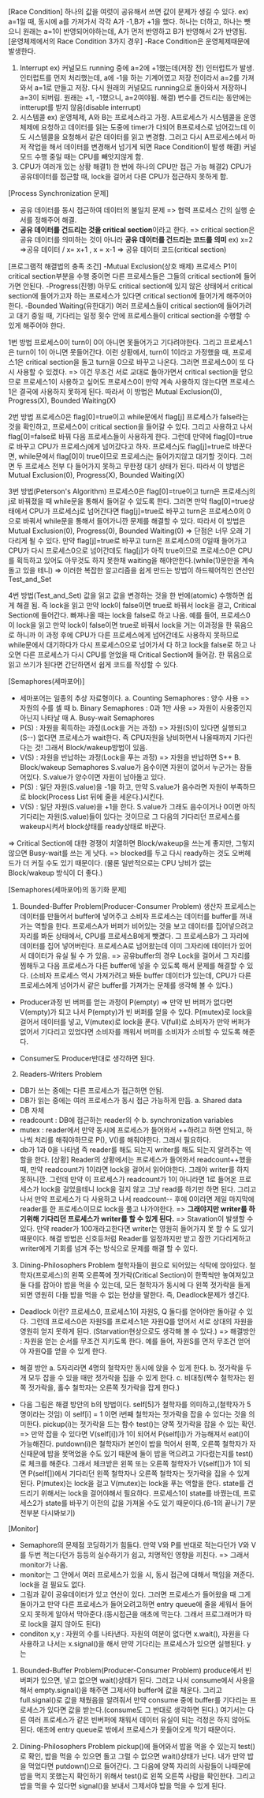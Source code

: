 [Race Condition]
하나의 값을 여럿이 공유해서 쓰면 값이 문제가 생길 수 있다.
ex) a=1일 때, 동시에 a를 가져가서 각각 A가 -1,B가 +1을 했다. 하나는 더하고, 하나는 뺏으니 원래는 a=1이 반영되어야하는데, A가 먼저 반영하고 B가 반영해서 2가 반영됨.
[운영체제에서의 Race Condition 3가지 경우]
-Race Condition은 운영체제때문에 발생한다.

1. Interrupt
   ex) 커널모드 running 중에 a=2에 +1했는데(저장 전) 인터럽트가 발생. 인터럽트를 먼저 처리했는데, a에 -1을 하는 기계어였고 저장 전이라서 a=2를 가져와서 a=1로 만들고 저장. 다시 원래의 커널모드 running으로 돌아와서 저장하니 a=3이 되버림. 원래는 +1, -1했으니, a=2여야됨.
   해결) 변수를 건드리는 동안에는 intterupt를 받지 않음(disable interrupt)
2. 시스템콜
   ex) 운영체제, A와 B는 프로세스라고 가정. A프로세스가 시스템콜을 운영체제에 요청하고 데이터를 읽는 도중에 timer가 다되어 B프로세스로 넘어갔느데 이도 시스템콜을 요청해서 같은 데이터를 읽고 변경함. 그러고 다시 A프로세스에서 마저 작업을 해서 데이터를 변경해서 넘기게 되면 Race Condition이 발생
   해결) 커널모드 수행 중일 때는 CPU를 빼앗지않게 함.
3. CPU가 여러개 있는 상황
   해결1) 한 번에 하나의 CPU만 접근 가능
   해결2) CPU가 공유데이터를 접근할 때, lock을 걸어서 다른 CPU가 접근하지 못하게 함.

[Process Synchronization 문제]

- 공유 데이터를 동시 접근하여 데이터의 불일치 문제 => 협력 프로세스 간의 실행 순서를 정해주어 해결.
- **공유 데이터를 건드리는 것을 critical section**이라고 한다. => critical section은 공유 데이터를 의미하는 것이 아니라 **공유 데이터를 건드리는 코드를 의미**
  ex) x=2 =>공유 데이터 / x= x+1 , x = x-1 => 공유 데이터 코드(critical section)

[프로그램적 해결법의 충족 조건]
-Mutual Exclusion(상호 배제)
프로세스 P1이 critical section부분을 수행 중이면 다른 프로세스들은 그들의 critical section에 들어가면 안된다.
-Progress(진행)
아무도 critical section에 있지 않은 상태에서 critical section에 들어가고자 하는 프로세스가 있다면 critical section에 들어가게 해주어야 한다.
-Bounded Waiting(유한대기)
여러 프로세스들이 critical section에 들어가려고 대기 중일 때, 기다리는 일정 횟수 안에 프로세스들이 critical section을 수행할 수 있게 해주어야 한다.

1번 방법
프로세스0이 turn이 0이 아니면 못들어가고 기다려야한다. 그리고 프로세스1은 turn이 1이 아니면 못들어간다. 이런 상황에서, turn이 1이라고 가정했을 때, 프로세스1은 critical section을 돌고 turn을 0으로 바꾸고 나온다. 그러면 프로세스0이 또 다시 사용할 수 있겠다.
=> 이건 무조건 서로 교대로 돌아가면서 critical section을 얻으므로 프로세스1이 사용하고 싶어도 프로세스0이 만약 계속 사용하지 않는다면 프로세스1은 결국에 사용하지 못하게 된다. 따라서 이 방법은 Mutual Exclusion(0), Progress(X), Bounded Waiting(X)

2번 방법
프로세스0은 flag[0]=true이고 while문에서 flag[j] 프로세스가 false라는 것을 확인하고, 프로세스0이 critical section을 들어갈 수 있다. 그리고 사용하고 나서
flag[0]=false로 바꿔 다음 프로세스들이 사용하게 한다. 그런데 만약에 flag[0]=true로 바꾸고 CPU가 프로세스j에게 넘어갔다고 하자. 프로세스j도 flag[j]=true로 바꾼다면, while문에서 flag[0]이 true이므로 프로세스j는 들어가지않고 대기할 것이다. 그러면 두 프로세스 전부 다 들어가지 못하고 무한정 대기 상태가 된다. 따라서 이 방법은 Mutual Exclusion(0), Progress(X), Bounded Waiting(X)

3번 방법(Peterson's Algorithm)
프로세스0은 flag[0]=true이고 turn은 프로세스j의 j로 바꿔졌을 때 while문을 통해서 들어갈 수 있도록 한다. 그러면 만약 flag[0]=true상태에서 CPU가 프로세스j로 넘어간다면 flag[j]=true로 바꾸고 turn은 프로세스0의 0으로 바꿔서 while문을 통해서 들어가니깐 문제를 해결할 수 있다. 따라서 이 방법은 Mutual Exclusion(0), Progress(0), Bounded Waiting(0)
=> 단점은 너무 오래 기다리게 될 수 있다. 만약 flag[j]=true로 바꾸고 turn은 프로세스0의 0일때 들어가고 CPU가 다시 프로세스0으로 넘어간데도 flag[j]가 아직 true이므로 프로세스0은 CPU를 획득하고 있어도 아무것도 하지 못한채 waiting을 해야만한다.(while(1)문만을 계속 돌고 있을 테니)
=> 이러한 복잡한 알고리즘을 쉽게 만드는 방법이 하드웨어적인 연산인 Test_and_Set

4번 방법(Test_and_Set)
값을 읽고 값을 변경하는 것을 한 번에(atomic) 수행하면 쉽게 해결 됨.
즉 lock을 읽고 만약 lock이 false이면 true로 바꿔서 lock을 걸고, Critical Section에 들어간다. 빠져나올 때는 lock을 false로 하고 나옴. 예를 들어, 프로세스0이 lock을 읽고 만약 lock이 false이면 true로 바꿔서 lock을 거는 이과정을 한 묶음으로 하니까 이 과정 후에 CPU가 다른 프로세스에게 넘어간데도 사용하지 못하므로 while문에서 대기하다가 다시 프로세스0으로 넘어가서 다 하고 lock을 false로 하고 나오면 다른 프로세스가 다시 CPU를 얻었을 때 Critical Section에 들어감. 한 묶음으로 읽고 쓰기가 된다면 간단하면서 쉽게 코드를 작성할 수 있다.

[Semaphores(세마포어)]

- 세마포어는 일종의 추상 자료형이다.
  a. Counting Semaphores : 양수 사용 => 자원의 수를 셀 때
  b. Binary Semaphores : 0과 1만 사용 => 자원이 사용중인지 아닌지 나타날 때
  A. Busy-wait Semaphores
- P(S) : 자원을 획득하는 과정(Lock을 거는 과정) => 자원(S)이 있다면 실행되고(S--) 없다면 프로세스가 wait한다. 즉 CPU자원을 낭비하면서 나올때까지 기다린다는 것! 그래서 Block/wakeup방법이 있음.
- V(S) : 자원을 반납하는 과정(Lock을 푸는 과정) => 자원을 반납하면 S++
  B. Block/wakeup Semaphores
  S.value가 음수이면 자원이 없어서 누군가는 잠들어있다. S.value가 양수이면 자원이 남아돌고 있다.
- P(S) : 일단 자원(S.value)을 -1을 하고, 만약 S.value가 음수라면 자원이 부족하므로 block(Process List 뒤에 줄을 세운다.)시킨다.
- V(S) : 일단 자원(S.value)을 +1을 한다. S.value가 그래도 음수이거나 0이면 아직 기다리는 자원(S.value)들이 있다는 것이므로 그 다음의 기다리던 프로세스를 wakeup시켜서 block상태를 ready상태로 바꾼다.

=> Critical Section에 대한 경쟁이 치열하면 Block/wakeup을 쓰는게 좋지만,
그렇지 않으면 Busy-wait를 쓰는 게 낫다. => blocked를 두고 다시 ready하는 것도 오버헤드가 더 커질 수도 있기 때문이다.
(물론 일반적으로는 CPU 낭비가 없는 Block/wakeup 방식이 더 좋다.)

[Semaphores(세마포어)의 동기화 문제]

1. Bounded-Buffer Problem(Producer-Consumer Problem)
   생산자 프로세스는 데이터를 만들어서 buffer에 넣어주고
   소비자 프로세스는 데이터를 buffer를 꺼내가는 역할을 한다.
   프로세스A가 버퍼가 비어있는 것을 보고 데이터를 집어넣으려고 자리를 봐둔 상태에서, CPU를 프로세스B에게 뺏겼다. 그 프로세스B가 그 자리에 데이터를 집어 넣어버린다. 프로세스A로 넘어왔는데 이미 그자리에 데이터가 있어서 데이터가 유실 될 수 가 있음. => 공유buffer의 경우 Lock을 걸어서 그 자리를 찜해두고 다음 프로세스가 다른 buffer에 넣을 수 있도록 해서 문제를 해결할 수 있다. (소비자 프로세스 역시 가져가려고 봐둔 buffer 데이터가 있는데, CPU가 다른 프로세스에게 넘어가서 같은 buffer를 가져가는 문제를 생각해 볼 수 있다.)

- Producer과정
  빈 버퍼를 얻는 과정이 P(empty) => 만약 빈 버퍼가 없다면 V(empty)가 되고 나서 P(empty)가 빈 버퍼를 얻을 수 있다.
  P(mutex)로 lock을 걸어서 데이터를 넣고, V(mutex)로 lock을 푼다.
  V(full)로 소비자가 만약 버퍼가 없어서 기다리고 있었다면 소비자를 깨워서 버퍼를 소비자가 소비할 수 있도록 해준다.

* Consumer도 Producer반대로 생각하면 된다.

2. Readers-Writers Problem

- DB가 쓰는 중에는 다른 프로세스가 접근하면 안됨.
- DB가 읽는 중에는 여러 프로세스가 동시 접근 가능하게 만듬.
  a. Shared data
- DB 자체
- readcount : DB에 접근하는 reader의 수
  b. synchronization variables
- mutex : reader에서 만약 동시에 프로세스가 들어와서 ++하려고 하면 안되고, 하나씩 처리를 해줘야하므로 P(), V()를 해줘야한다. 그래서 필요하다.
- db가 1과 0을 나타냄 즉 reader를 해도 되는지 writer를 해도 되는지 알려주는 역할을 한다.
  [상황]
  Reader의 상황에서는 프로세스가 들어와서 readcount++했을 때, 만약 readcount가 1이라면 lock을 걸어서 읽어야한다. 그래야 writer를 하지 못하니깐. 그런데 만약 이 프로세스가 readcount가 1이 아니라면 1로 들어온 프로세스가 lock을 걸었을테니 lock을 걸지 않고 그냥 read를 하기만 하면 된다. 그리고 나서 만약 프로세스가 다 사용하고 나서 readcount-- 후에 0이라면 제일 마지막에 reader를 한 프로세스이므로 lock을 풀고 나가야한다. => **그래야지만 writer를 하기위해 기다리던 프로세스가 writer를 할 수 있게 된다.**
  => Stavation이 발생할 수 있다. 만약 reader가 100개라고한다면 writer는 영원히 들어가지 못 할 수 도 있기 때문이다. 해결 방법은 신호등처럼 Reader를 일정까지만 받고 잠깐 기다리게하고 writer에게 기회를 넘겨 주는 방식으로 문제를 해결 할 수 있다.

3. Dining-Philosophers Problem
   철학자들이 원으로 되어있는 식탁에 앉아있다. 철학자(프로세스)의 왼쪽 오른쪽에 젓가락(Critical Section)이 한짝씩만 놓여져있고 둘 다를 잡아야 밥을 먹을 수 있는데, 모든 철학자가 동시에 다 왼쪽 젓가락을 들게 되면 영원히 다들 밥을 먹을 수 없는 현상을 말한다. 즉, Deadlock문제가 생긴다.

- Deadlock 이란?
  프로세스0, 프로세스1이 자원S, Q 둘다를 얻어야만 돌아갈 수 있다. 그런데 프로세스0은 자원S를 프로세스1은 자원Q를 얻어서 서로 상대의 자원을 영원히 얻지 못하게 된다. (Starvation현상으로도 생각해 볼 수 있다.)
  => 해결방안 : 자원을 얻는 순서를 무조건 지키도록 한다. 예를 들어, 자원S를 먼저 무조건 얻어야 자원Q를 얻을 수 있게 한다.

- 해결 방안
  a. 5자리라면 4명의 철학자만 동시에 앉을 수 있게 한다.
  b. 젓가락을 두 개 모두 잡을 수 있을 때만 젓가락을 집을 수 있게 한다.
  c. 비대칭(짝수 철학자는 왼쪽 젓가락을, 홀수 철학자는 오른쪽 젓가락을 잡게 한다.)

- 다음 그림은 해결 방안의 b의 방법이다.
  self[5]가 철학자를 의미하고,(철학자가 5명이라는 것임)
  이 self[i] = 1 이면 i번째 철학자는 젓가락을 잡을 수 있다는 것을 의미한다.
  pickup(i)는 젓가락을 드는 함수
  test()는 양쪽 젓가락을 잡을 수 있는 확인. => 만약 잡을 수 있다면 V(self[i])가 1이 되어서 P(self[i])가 가능해져서 eat()이 가능해진다.
  putdown(i)은 철학자i가 본인이 밥을 먹어서 왼쪽, 오른쪽 철학자가 자신때문에 밥을 못먹었을 수도 있기 때문에 둘이 밥을 먹으려고 기다렸는지를 test()로 체크를 해준다. 그래서 체크받은 왼쪽 또는 오른쪽 철학자가 V(self[])가 1이 되면 P(self[])에서 기다리던 왼쪽 철학자나 오른쪽 철학자는 젓가락을 집을 수 있게 된다.
  P(mutex)는 lock을 걸고 V(mutex)는 lock을 푸는 역할을 한다. state를 건드리기 위해서는 lock을 걸어야해서 필요하다. 프로세스1이 state를 바꿨는데, 프로세스2가 state를 바꾸기 이전의 값을 가져올 수도 있기 때문이다.(6-1의 끝나기 7분전부분 다시봐보기)

[Monitor]

- Semaphore의 문제점 코딩하기가 힘들다. 만약 V와 P를 반대로 적는다던가 V와 V를 두번 적는다던가 등등의 실수하기가 쉽고, 치명적인 영향을 끼친다. => 그래서 monitor가 나옴.
- monitor는 그 안에서 여러 프로세스가 있을 시, 동시 접근에 대해서 책임을 져준다. lock을 걸 필요도 없다.
- 그림과 같이 공유데이터가 있고 연산이 있다. 그러면 프로세스가 들어왔을 때 그게 돌아가고 만약 다른 프로세스가 들어오려고하면 entry queue에 줄을 세워서 들어오지 못하게 알아서 막아준다.(동시접근을 애초에 막는다. 그래서 프로그래머가 따로 lock을 걸지 않아도 된다)
- conditon x,y : 자원의 수를 나타낸다. 자원의 여분이 없다면 x.wait(), 자원을 다 사용하고 나서는 x.signal()을 해서 만약 기다리는 프로세스가 있으면 실행된다. y는

1. Bounded-Buffer Problem(Producer-Consumer Problem)
   produce에서 빈버퍼가 있으면, 넣고 없으면 wait()상태가 된다. 그러고 나서 consume에서 사용을 해서 empty.signal()을 해주면 그제서야 buffer에 값을 채운다. 그리고 full.signal()로 값을 채웠음을 알려줘서 만약 consume 중에 buffer를 기다리는 프로세스가 있다면 값을 받는다.(consume도 그 반대로 생각하면 된다.) 여기서는 다른 여러 프로세스가 같은 빈버퍼에 채워서 데이터 유실이 되는 걱정은 하지 않아도 된다. 애초에 entry queue로 밖에서 프로세스가 못들어오게 막기 때문이다.

2. Dining-Philosophers Problem
   pickup()에 들어와서 밥을 먹을 수 있는지 test()로 확인, 밥을 먹을 수 있으면 돌고 그럴 수 없으면 wait()상태가 난다. 내가 만약 밥을 먹었다면 putdown()으로 들어간다. 그 다음에 양쪽 자리의 사람들이 나때문에 밥을 먹지 못했는지 확인하기 위해서 test()로 왼쪽 오른쪽 사람을 확인한다. 그리고 밥을 먹을 수 있다면 signal()을 보내서 그제서야 밥을 먹을 수 있게 된다.
